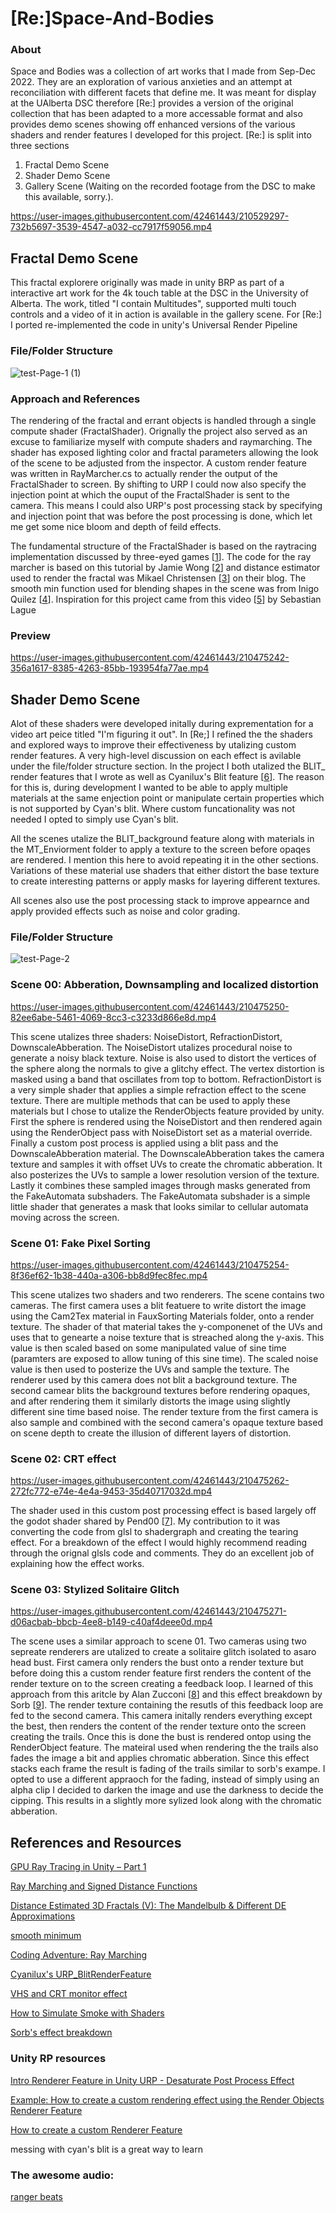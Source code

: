 # [Re:]Space-And-Bodies

### About
Space and Bodies was a collection of art works that I made from Sep-Dec 2022. They are an exploration of various anxieties and an attempt at reconciliation with different facets that define me. It was meant for display at the UAlberta DSC therefore [Re:] provides a version of the original collection that has been adapted to a more accessable format and also provides demo scenes showing off enhanced versions of the various shaders and render features I developed for this project. [Re:] is split into three sections
  1. Fractal Demo Scene
  2. Shader Demo Scene
  3. Gallery Scene (Waiting on the recorded footage from the DSC to make this available, sorry.).

https://user-images.githubusercontent.com/42461443/210529297-732b5697-3539-4547-a032-cc7917f59056.mp4

## Fractal Demo Scene
This fractal explorere originally was made in unity BRP as part of a interactive art work for the 4k touch table at the DSC in the University of Alberta. The work, titled "I contain Multitudes", supported multi touch controls and a video of it in action is available in the gallery scene. For [Re:] I ported re-implemented the code in unity's Universal Render Pipeline

### File/Folder Structure
![test-Page-1 (1)](https://user-images.githubusercontent.com/42461443/210488398-5b72b231-42ec-4873-99a5-866e64296b8b.svg)

### Approach and References
The rendering of the fractal and errant objects is handled through a single compute shader (FractalShader). Orignally the project also served as an excuse to familiarize myself with compute shaders and raymarching. The shader has exposed lighting color and fractal parameters allowing the look of the scene to be adjusted from the inspector. A custom render feature was written in RayMarcher.cs to actually render the output of the FractalShader to screen. By shifting to URP I could now also specify the injection point at which the ouput of the FractalShader is sent to the camera. This means I could also URP's post processing stack by specifying and injection point that was before the post processing is done, which let me get some nice bloom and depth of feild effects. 

The fundamental structure of the FractalShader is based on the raytracing implementation discussed by three-eyed games [[1](http://blog.three-eyed-games.com/2018/05/03/gpu-ray-tracing-in-unity-part-1/)]. The code for the ray marcher is based on this tutorial by Jamie Wong [[2](https://jamie-wong.com/2016/07/15/ray-marching-signed-distance-functions/#the-raymarching-algorithm)] and distance estimator used to render the fractal was Mikael Christensen [[3](http://blog.hvidtfeldts.net/index.php/2011/09/distance-estimated-3d-fractals-v-the-mandelbulb-different-de-approximations/)] on their blog. The smooth min function used for blending shapes in the scene was from Inigo Quilez [[4](https://www.iquilezles.org/www/articles/smin/smin.htm)]. Inspiration for this project came from this video [[5](https://youtu.be/Cp5WWtMoeKg)] by Sebastian Lague 

### Preview
https://user-images.githubusercontent.com/42461443/210475242-356a1617-8385-4263-85bb-193954fa77ae.mp4


## Shader Demo Scene
Alot of these shaders were developed initally during exprementation for a video art peice titled "I'm figuring it out". In [Re;] I refined the the shaders and explored ways to improve their effectiveness by utalizing custom render features. A very high-level discussion on each effect is avilable under the file/folder structure section. In the project I both utalized the BLIT_ render features that I wrote as well as Cyanilux's Blit feature [[6](https://github.com/Cyanilux/URP_BlitRenderFeature)]. The reason for this is, during development I wanted to be able to apply multiple materials at the same enjection point or manipulate certain properties which is not supported by Cyan's blit. Where custom funcationality was not needed I opted to simply use Cyan's blit. 

All the scenes utalize the BLIT_background feature along with materials in the MT_Enviorment folder to apply a texture to the screen before opaqes are rendered. I mention this here to avoid repeating it in the other sections. Variations of these material use shaders that either distort the base texture to create interesting patterns or apply masks for layering different textures.

All scenes also use the post processing stack to improve appearnce and apply provided effects such as noise and color grading.

### File/Folder Structure
![test-Page-2](https://user-images.githubusercontent.com/42461443/210497577-81372db4-0d39-4166-8259-597de543c253.svg)

### Scene 00: Abberation, Downsampling and localized distortion
https://user-images.githubusercontent.com/42461443/210475250-82ee6abe-5461-4069-8cc3-c3233d866e8d.mp4

This scene utalizes three shaders: NoiseDistort, RefractionDistort, DownscaleAbberation. The NoiseDistort utalizes procedural noise to generate a noisy black texture. Noise is also used to distort the vertices of the sphere along the normals to give a glitchy effect. The vertex distortion is masked using a band that oscillates from top to bottom. RefractionDistort is a very simple shader that applies a simple refraction effect to the scene texture. There are multiple methods that can be used to apply these materials but I chose to utalize the RenderObjects feature provided by unity. First the sphere is rendered using the NoiseDistort and then rendered again using the RenderObject pass with NoiseDistort set as a material override. Finally a custom post process is applied using a blit pass and the DownscaleAbberation material. The DownscaleAbberation takes the camera texture and samples it with offset UVs to create the chromatic abberation. It also posterizes the UVs to sample a lower resolution version of the texture. Lastly it combines these sampled images through masks generated from the FakeAutomata subshaders. The FakeAutomata subshader is a simple little shader that generates a mask that looks similar to cellular automata moving across the screen.

### Scene 01: Fake Pixel Sorting
https://user-images.githubusercontent.com/42461443/210475254-8f36ef62-1b38-440a-a306-bb8d9fec8fec.mp4

This scene utalizes two shaders and two renderers. The scene contains two cameras. The first camera uses a blit featuere to write distort the image using the Cam2Tex material in FauxSorting Materials folder, onto a render texture. The shader of that material takes the y-componenet of the UVs and uses that to genearte a noise texture that is streached along the y-axis. This value is then scaled based on some manipulated value of sine time (paramters are exposed to allow tuning of this sine time). The scaled noise value is then used to posterize the UVs and sample the texture. The renderer used by this camera does not blit a background texture.
The second camear blits the background textures before rendering opaques, and after rendering them it similarly distorts the image using slightly different sine time based noise. The render texture from the first camera is also sample and combined with the second camera's opaque texture based on scene depth to create the illusion of different layers of distortion.

### Scene 02: CRT effect
https://user-images.githubusercontent.com/42461443/210475262-272fc772-e74e-4e4a-9453-35d40717032d.mp4

The shader used in this custom post processing effect is based largely off the godot shader shared by Pend00 [[7](https://godotshaders.com/shader/vhs-and-crt-monitor-effect/)]. My contribution to it was converting the code from glsl to shadergraph and creating the tearing effect. For a breakdown of the effect I would highly recommend reading through the orignal glsls code and comments. They do an excellent job of explaining how the effect works.

### Scene 03: Stylized Solitaire Glitch
https://user-images.githubusercontent.com/42461443/210475271-d06acbab-bbcb-4ee8-b149-c40af4deee0d.mp4

The scene uses a similar approach to scene 01. Two cameras using two sepreate renderers are utalized to create a solitaire glitch isolated to asaro head bust. First camera only renders the bust onto a render texture but before doing this a custom render feature first renders the content of the render texture on to the screen creating a feedback loop. I learned of this approach from this aritcle by Alan Zucconi [[8](https://www.alanzucconi.com/2016/03/09/simulate-smoke-with-shaders/)] and this effect breakdown by Sorb [[9](https://twitter.com/SoerbGames/status/1570773880444448773?s=20&t=ifWw_myvdOQhEnu-xWt3eQ)]. The render texture containing the resutls of this feedback loop are fed to the second camera. This camera initally renders everything except the best, then renders the content of the render texture onto the screen creating the trails. Once this is done the bust is rendered ontop using the RenderObject feature. The mateiral used when rendering the the trails also fades the image a bit and applies chromatic abberation. Since this effect stacks each frame the result is fading of the trails similar to sorb's exampe. I opted to use a different appraoch for the fading, instead of simply using an alpha clip I decided to darken the image and use the darkness to decide the cipping. This results in a slightly more sylized look along with the chromatic abberation.

## References and Resources
[GPU Ray Tracing in Unity – Part 1](http://blog.three-eyed-games.com/2018/05/03/gpu-ray-tracing-in-unity-part-1/)

[Ray Marching and Signed Distance Functions](https://jamie-wong.com/2016/07/15/ray-marching-signed-distance-functions/#the-raymarching-algorithm)

[Distance Estimated 3D Fractals (V): The Mandelbulb & Different DE Approximations](http://blog.hvidtfeldts.net/index.php/2011/09/distance-estimated-3d-fractals-v-the-mandelbulb-different-de-approximations/)

[smooth minimum](https://www.iquilezles.org/www/articles/smin/smin.htm)

[Coding Adventure: Ray Marching](https://youtu.be/Cp5WWtMoeKg)

[Cyanilux's URP_BlitRenderFeature](https://github.com/Cyanilux/URP_BlitRenderFeature)

[VHS and CRT monitor effect](https://godotshaders.com/shader/vhs-and-crt-monitor-effect/)

[How to Simulate Smoke with Shaders](https://www.alanzucconi.com/2016/03/09/simulate-smoke-with-shaders/)

[Sorb's effect breakdown](https://twitter.com/SoerbGames/status/1570773880444448773?s=20&t=ifWw_myvdOQhEnu-xWt3eQ)

### Unity RP resources
[Intro Renderer Feature in Unity URP - Desaturate Post Process Effect](https://www.youtube.com/watch?v=MLl4yzaYMBY&t=1s&ab_channel=NedMakesGames)

[Example: How to create a custom rendering effect using the Render Objects Renderer Feature](https://docs.unity3d.com/Packages/com.unity.render-pipelines.universal@12.1/manual/renderer-features/how-to-custom-effect-render-objects.html)

[How to create a custom Renderer Feature](https://docs.unity3d.com/Packages/com.unity.render-pipelines.universal@12.1/manual/containers/create-custom-renderer-feature-1.html)

messing with cyan's blit is a great way to learn

### The awesome audio:
[ranger beats](https://linktr.ee/rangerbts)
